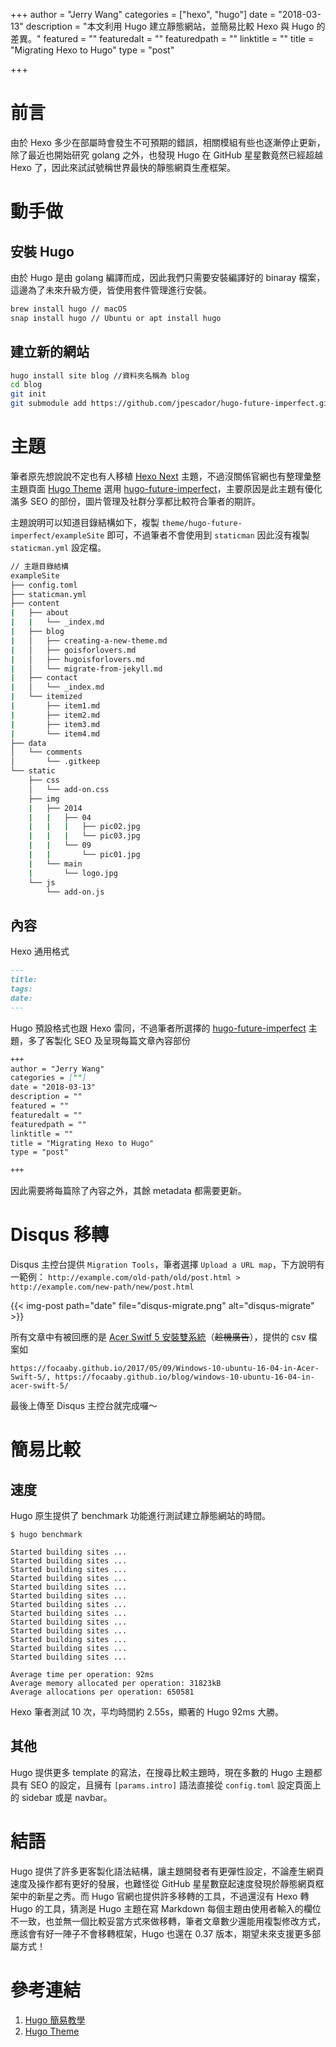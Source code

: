 +++
author = "Jerry Wang"
categories = ["hexo", "hugo"]
date = "2018-03-13"
description = "本文利用 Hugo 建立靜態網站，並簡易比較 Hexo 與 Hugo 的差異。"
featured = ""
featuredalt = ""
featuredpath = ""
linktitle = ""
title = "Migrating Hexo to Hugo"
type = "post"

+++

# 前言

由於 Hexo 多少在部屬時會發生不可預期的錯誤，相關模組有些也逐漸停止更新，除了最近也開始研究 golang 之外，也發現 Hugo 在 GitHub 星星數竟然已經超越 Hexo 了，因此來試試號稱世界最快的靜態網頁生產框架。

# 動手做


## 安裝 Hugo

由於 Hugo 是由 golang 編譯而成，因此我們只需要安裝編譯好的 binaray 檔案，這邊為了未來升級方便，皆使用套件管理進行安裝。

```bash
brew install hugo // macOS
snap install hugo // Ubuntu or apt install hugo
```

## 建立新的網站

```bash
hugo install site blog //資料夾名稱為 blog
cd blog
git init
git submodule add https://github.com/jpescador/hugo-future-imperfect.git themes/hugo-future-imperfect // 可以選擇自己喜歡的主題
```

# 主題

筆者原先想說說不定也有人移植 [Hexo Next](https://github.com/iissnan/hexo-theme-next) 主題，不過沒關係官網也有整理彙整主題頁面 [Hugo Theme](https://themes.gohugo.io/)
選用 [hugo-future-imperfect](https://github.com/jpescador/hugo-future-imperfect)，主要原因是此主題有優化滿多 SEO 的部份，圖片管理及社群分享都比較符合筆者的期許。


主題說明可以知道目錄結構如下，複製 `theme/hugo-future-imperfect/exampleSite` 即可，不過筆者不會使用到 `staticman` 因此沒有複製 `staticman.yml` 設定檔。

```bash
// 主題目錄結構
exampleSite
├── config.toml
├── staticman.yml
├── content
|   ├── about
|   |   └── _index.md
|   ├── blog
|   │   ├── creating-a-new-theme.md
|   │   ├── goisforlovers.md
|   │   ├── hugoisforlovers.md
|   │   └── migrate-from-jekyll.md
|   ├── contact
|   │   └── _index.md
|   └── itemized
|       ├── item1.md
|       ├── item2.md
|       ├── item3.md
|       └── item4.md
├── data
│   └── comments
│       └── .gitkeep
└── static
    ├── css
    │   └── add-on.css
    ├── img
    |   ├── 2014
    |   |   ├── 04
    |   |   |   ├── pic02.jpg
    |   |   |   └── pic03.jpg
    |   |   └── 09
    |   |       └── pic01.jpg
    |   └── main
    |       └── logo.jpg
    └── js
        └── add-on.js
```

## 內容

Hexo 通用格式

```markdown
---
title:
tags:
date:
---
```

Hugo 預設格式也跟 Hexo 雷同，不過筆者所選擇的 [hugo-future-imperfect](https://github.com/jpescador/hugo-future-imperfect) 主題，多了客製化 SEO 及呈現每篇文章內容部份

```markdown
+++
author = "Jerry Wang"
categories = [""]
date = "2018-03-13"
description = ""
featured = ""
featuredalt = ""
featuredpath = ""
linktitle = ""
title = "Migrating Hexo to Hugo"
type = "post"

+++
```

因此需要將每篇除了內容之外，其餘 metadata 都需要更新。

# Disqus 移轉

Disqus 主控台提供 `Migration Tools`，筆者選擇 `Upload a URL map`，下方說明有一範例： `http://example.com/old-path/old/post.html > http://example.com/new-path/new/post.html`

{{< img-post path="date" file="disqus-migrate.png" alt="disqus-migrate"  >}}

所有文章中有被回應的是 [Acer Switf 5 安裝雙系統](https://focaaby.github.io/blog/windows-10-ubuntu-16-04-in-acer-swift-5/)（~~趁機廣告~~），提供的 csv 檔案如

```csv
https://focaaby.github.io/2017/05/09/Windows-10-ubuntu-16-04-in-Acer-Swift-5/, https://focaaby.github.io/blog/windows-10-ubuntu-16-04-in-acer-swift-5/
```

最後上傳至 Disqus 主控台就完成囉～


# 簡易比較

## 速度

Hugo 原生提供了 benchmark 功能進行測試建立靜態網站的時間。

```
$ hugo benchmark

Started building sites ...
Started building sites ...
Started building sites ...
Started building sites ...
Started building sites ...
Started building sites ...
Started building sites ...
Started building sites ...
Started building sites ...
Started building sites ...
Started building sites ...
Started building sites ...
Started building sites ...

Average time per operation: 92ms
Average memory allocated per operation: 31823kB
Average allocations per operation: 650581
```

Hexo 筆者測試 10 次，平均時間約 2.55s，顯著的 Hugo 92ms 大勝。

## 其他

Hugo 提供更多 template 的寫法，在搜尋比較主題時，現在多數的 Hugo 主題都具有 SEO 的設定，且擁有 `[params.intro]` 語法直接從 `config.toml` 設定頁面上的 sidebar 或是 navbar。

# 結語

Hugo 提供了許多更客製化語法結構，讓主題開發者有更彈性設定，不論產生網頁速度及操作都有更好的發展，也難怪從 GitHub 星星數竄起速度發現於靜態網頁框架中的新星之秀。而 Hugo 官網也提供許多移轉的工具，不過還沒有 Hexo 轉 Hugo 的工具，猜測是 Hugo 主題在寫 Markdown 每個主題由使用者輸入的欄位不一致，也並無一個比較妥當方式來做移轉，筆者文章數少還能用複製修改方式，應該會有好一陣子不會移轉框架，Hugo 也還在 0.37 版本，期望未來支援更多部屬方式！


# 參考連結

1. [Hugo 簡易教學](https://gohugo.io/getting-started/quick-start/)
1. [Hugo Theme](https://themes.gohugo.io/)
